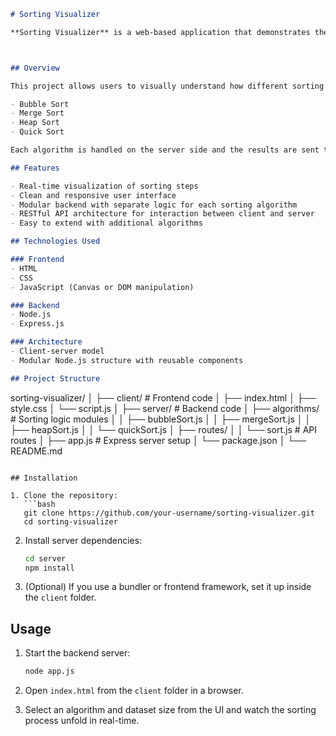 
```markdown
# Sorting Visualizer

**Sorting Visualizer** is a web-based application that demonstrates the step-by-step execution of popular sorting algorithms through dynamic visualizations. The application is designed with a clear **client-server architecture**, separating the backend logic from the frontend interface for scalability, maintainability, and clarity.



## Overview

This project allows users to visually understand how different sorting algorithms operate. It supports several algorithms including:

- Bubble Sort
- Merge Sort
- Heap Sort
- Quick Sort

Each algorithm is handled on the server side and the results are sent to the client for real-time visualization.

## Features

- Real-time visualization of sorting steps
- Clean and responsive user interface
- Modular backend with separate logic for each sorting algorithm
- RESTful API architecture for interaction between client and server
- Easy to extend with additional algorithms

## Technologies Used

### Frontend
- HTML
- CSS
- JavaScript (Canvas or DOM manipulation)

### Backend
- Node.js
- Express.js

### Architecture
- Client-server model
- Modular Node.js structure with reusable components

## Project Structure

```

sorting-visualizer/
│
├── client/                  # Frontend code
│   ├── index.html
│   ├── style.css
│   └── script.js
│
├── server/                  # Backend code
│   ├── algorithms/          # Sorting logic modules
│   │   ├── bubbleSort.js
│   │   ├── mergeSort.js
│   │   ├── heapSort.js
│   │   └── quickSort.js
│   ├── routes/
│   │   └── sort.js          # API routes
│   ├── app.js               # Express server setup
│   └── package.json
│
└── README.md

````

## Installation

1. Clone the repository:
   ```bash
   git clone https://github.com/your-username/sorting-visualizer.git
   cd sorting-visualizer
````

2. Install server dependencies:

   ```bash
   cd server
   npm install
   ```

3. (Optional) If you use a bundler or frontend framework, set it up inside the `client` folder.

## Usage

1. Start the backend server:

   ```bash
   node app.js
   ```

2. Open `index.html` from the `client` folder in a browser.

3. Select an algorithm and dataset size from the UI and watch the sorting process unfold in real-time.

